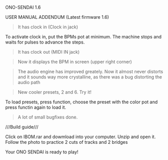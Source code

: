ONO-SENDAI 1.6

USER MANUAL ADDENDUM (Latest firmware 1.6)

>It has clock in (Clock in jack)

To activate clock in, put the BPMs pot at minimum. The machine stops and waits for pulses to advance the steps.

>It has clock out (MIDI IN jack)

>Now it displays the BPM in screen (upper right corner)

>The audio engine has improved greately. Now it almost never distorts and it sounds way more crystalline, as there was a bug distorting the audio path

>New cooler presets, 2 and 6. Try it!

To load presets, press function, choose the preset with the color pot and press functin again to load it.

>A lot of small bugfixes done.






///Build guide///

Click on IBOM.rar and dowmload into your computer. Unzip and open it.
Follow the photo to practice 2 cuts of tracks and 2 bridges

Your ONO SENDAI is ready to play!
